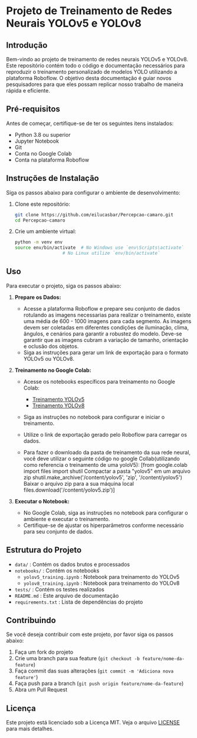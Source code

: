 # Projeto de Treinamento de Redes Neurais YOLOv5 e YOLOv8

## Introdução

Bem-vindo ao projeto de treinamento de redes neurais YOLOv5 e YOLOv8. Este repositório contém todo o código e documentação necessários para reproduzir o treinamento personalizado de modelos YOLO utilizando a plataforma Roboflow. O objetivo desta documentação é guiar novos pesquisadores para que eles possam replicar nosso trabalho de maneira rápida e eficiente.

## Pré-requisitos

Antes de começar, certifique-se de ter os seguintes itens instalados:

- Python 3.8 ou superior
- Jupyter Notebook
- Git
- Conta no Google Colab
- Conta na plataforma Roboflow

## Instruções de Instalação

Siga os passos abaixo para configurar o ambiente de desenvolvimento:

1. Clone este repositório:
    ```sh
    git clone https://github.com/eilucasbar/Percepcao-camaro.git
    cd Percepcao-camaro
    ```

2. Crie um ambiente virtual:
    ```sh
    python -m venv env
    source env/bin/activate  # No Windows use `env\Scripts\activate`
    			      # No Linux utilize `env/bin/activate`
    ```

## Uso

Para executar o projeto, siga os passos abaixo:

1. **Prepare os Dados:**
    - Acesse a plataforma Roboflow e prepare seu conjunto de dados rotulando as imagens necessarias para realizar o treinamento, existe uma média de 600 - 1000 imagens para cada segmento. As imagens devem ser coletadas em diferentes condições de iluminação, clima, ângulos, e cenários para garantir a robustez do modelo.
Deve-se garantir que as imagens cubram a variação de tamanho, orientação e oclusão dos objetos. 
    - Siga as instruções para gerar um link de exportação para o formato YOLOv5 ou YOLOv8.
    

2. **Treinamento no Google Colab:**
    - Acesse os notebooks específicos para treinamento no Google Colab:
      - [Treinamento YOLOv5](https://colab.research.google.com/github/roboflow/notebooks/blob/main/notebooks/train-yolov5-object-detection-on-custom-data.ipynb)
      - [Treinamento YOLOv8](https://colab.research.google.com/github/roboflow/notebooks/blob/main/notebooks/train-yolov8-object-detection-on-custom-dataset.ipynb)

    - Siga as instruções no notebook para configurar e iniciar o treinamento.
    - Utilize o link de exportação gerado pelo Roboflow para carregar os dados.
    - Para fazer o downloado da pasta de treinamento da sua rede neural, você deve utilizar o seguinte código no google Collab(utilizando como referencia o treinamento de uma yoloV5): [from google.colab import files
import shutil
Compactar a pasta "yolov5" em um arquivo zip
shutil.make_archive('/content/yolov5', 'zip', '/content/yolov5')
Baixar o arquivo zip para a sua máquina local
files.download('/content/yolov5.zip')]

3. **Executar o Notebook:**
    - No Google Colab, siga as instruções no notebook para configurar o ambiente e executar o treinamento.
    - Certifique-se de ajustar os hiperparâmetros conforme necessário para seu conjunto de dados.

## Estrutura do Projeto

- `data/` : Contém os dados brutos e processados
- `notebooks/` : Contém os notebooks 
  - `yolov5_training.ipynb` : Notebook para treinamento do YOLOv5
  - `yolov8_training.ipynb` : Notebook para treinamento do YOLOv8
- `tests/` : Contém os testes realizados
- `README.md` : Este arquivo de documentação
- `requirements.txt` : Lista de dependências do projeto

## Contribuindo

Se você deseja contribuir com este projeto, por favor siga os passos abaixo:

1. Faça um fork do projeto
2. Crie uma branch para sua feature (`git checkout -b feature/nome-da-feature`)
3. Faça commit das suas alterações (`git commit -m 'Adiciona nova feature'`)
4. Faça push para a branch (`git push origin feature/nome-da-feature`)
5. Abra um Pull Request

## Licença

Este projeto está licenciado sob a Licença MIT. Veja o arquivo [LICENSE](LICENSE) para mais detalhes.

